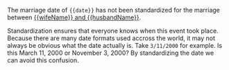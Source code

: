 The marriage date of `{{date}}` has not been standardized for the marriage between
[{{wifeName}} and {{husbandName}}](https://familysearch.org/tree/#view=coupleRelationship&relationshipId={{crid}}).

Standardization ensures that everyone knows when this event took place.
Because there are many date formats used accross the world, it may not always be obvious what the date actually is.
Take `3/11/2000` for example. Is this March 11, 2000 or November 3, 2000?
By standardizing the date we can avoid this confusion.